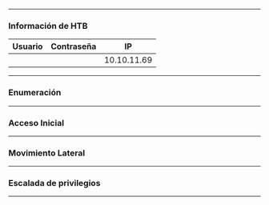 ___

### Información de HTB


| Usuario | Contraseña |     IP      |
| :-----: | :--------: | :---------: |
|         |            | 10.10.11.69 |

___
### **Enumeración**

___
### **Acceso Inicial**

___
### **Movimiento Lateral**

____
### **Escalada de privilegios**

___

